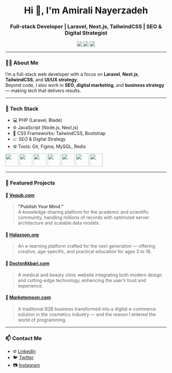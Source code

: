 <h1 align="center">Hi 👋, I'm Amirali Nayerzadeh</h1>
<h3 align="center">Full-stack Developer | Laravel, Next.js, TailwindCSS | SEO & Digital Strategist</h3>

<p align="center">
  <a href="https://twitter.com/amirali_nayer"><img src="https://img.shields.io/twitter/follow/amirali_nayer?style=social" /></a>
  <a href="https://www.linkedin.com/in/amirali-nayerzadeh/"><img src="https://img.shields.io/badge/LinkedIn-Connect-blue?logo=linkedin&style=flat-square" /></a>
  <a href="https://www.instagram.com/amirali_nayer/"><img src="https://img.shields.io/badge/Instagram-Follow-E4405F?logo=instagram&style=flat-square" /></a>
</p>

---

### 👨‍💻 About Me

I’m a full-stack web developer with a focus on **Laravel**, **Next.js**, **TailwindCSS**, and **UI/UX strategy**.  
Beyond code, I also work in **SEO**, **digital marketing**, and **business strategy** — making tech that delivers results.

---

### 🚀 Tech Stack

- 💻 PHP (Laravel, Blade)
- 🌐 JavaScript (Node.js, Next.js)
- 🎨 CSS Frameworks: TailwindCSS, Bootstrap
- 📈 SEO & Digital Strategy
- ⚙️ Tools: Git, Figma, MySQL, Redis

<p align="left">
  <img src="https://cdn.jsdelivr.net/gh/devicons/devicon/icons/laravel/laravel-plain-wordmark.svg" width="40"/>
  <img src="https://cdn.jsdelivr.net/gh/devicons/devicon/icons/javascript/javascript-original.svg" width="40"/>
  <img src="https://cdn.jsdelivr.net/gh/devicons/devicon/icons/nodejs/nodejs-original.svg" width="40"/>
  <img src="https://cdn.jsdelivr.net/gh/devicons/devicon/icons/nextjs/nextjs-original.svg" width="40"/>
  <img src="https://cdn.jsdelivr.net/gh/devicons/devicon/icons/bootstrap/bootstrap-original.svg" width="40"/>
  <img src="https://cdn.jsdelivr.net/gh/devicons/devicon/icons/mysql/mysql-original.svg" width="40"/>
  <img src="https://cdn.jsdelivr.net/gh/devicons/devicon/icons/git/git-original.svg" width="40"/>
</p>

---

### 🌟 Featured Projects

#### 🔹 [Vepub.com](https://vepub.com)
> **"Publish Your Mind."**  
A knowledge-sharing platform for the academic and scientific community, handling millions of records with optimized server architecture and scalable data models.

#### 🔹 [Halazoon.org](https://halazoon.org)
> An e-learning platform crafted for the next generation — offering creative, age-specific, and practical education for ages 3 to 18.

#### 🔹 [DoctorAkbari.com](https://doctorakbari.com)
> A medical and beauty clinic website integrating both modern design and cutting-edge technology, enhancing the user’s trust and experience.

#### 🔹 [Marketemoon.com](https://marketemoon.com)
> A traditional B2B business transformed into a digital e-commerce solution in the cosmetics industry — and the reason I entered the world of programming.
---
### 📫 Contact Me

- 🌐 [LinkedIn](https://www.linkedin.com/in/amirali-nayerzadeh/)
- 🐦 [Twitter](https://twitter.com/amirali_nayer)
- 📷 [Instagram](https://www.instagram.com/amirali_nayer/)
